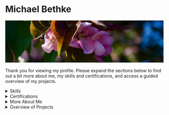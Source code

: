 # Michael Bethke

![header](/Resources/Header/0705.png)

Thank you for viewing my profile. Please expand the sections below to find out a bit more about me, my skills and certifications, and access a guided overview of my projects.

<details>
<summary>Skills</summary>

## Top Skills

* C++
* Embedded Software Engineering
* Object-Oriented Design

|Languages||
|---|---|
|C++|C|
|Objective-C|C#|
|HTML|CSS|

|Tools & Technologies||
|---|---|
|Git|GitHub|
|JSON|REST APIs|
|Docker|CMake|
|SharePoint|Azure|
|Microsoft PowerApps|Microsoft PowerBI|
|Microsoft Flow|Microsoft PowerAutomate|

|Interpersonal Skills||
|---|---|
|Project Management|Administration|
|Leadership|Public Speaking|
|Organization|Teamwork|
</details>

<details>
<summary>Certifications</summary>

<br>

&emsp;[Embedded Systems and C++ (TestDome)](https://app.testdome.com/cert/5a7e81e587284d4eb45a6c25787d0990)

&emsp;[Embedded Systems and C (TestDome)](https://app.testdome.com/cert/1664d8fd9fb34203b1d26e6ac9cf4113)

&emsp;[C++, C, C#, JSON, REST APIs (LinkedIn)](https://www.linkedin.com/in/michael-bethke-081ba6140/)
</details>

<details>
<summary>More About Me</summary>

<br>

&emsp;I started teaching myself programming in middle-school, and immediately fell in love with designing systems and the structured, logical way of interfacing with computers. I've never stopped learning about software engineering and have spent time in game development, application design, embedded software, and scalable cloud-based web apps.

&emsp;My passion is writing highly-efficient code in mission-critical spaces, but I've found that good programming can get many different things done. C-based languages are my go-to, having spent over six years in C++ alone, as well as years in pure C, C#, and Objective-C. My hobby projects range from video games to embedded applications for Arduino, and my professional experience includes cloud-based web apps using Microsoft Azure and the Office 365 suite. I currently work at RFA Engineering as an Embedded Software Engineer.
</details>

<details>
<summary>Overview of Projects</summary>

### [glEEmail (2021)](https://github.com/Matt-and-Gib/gleemail)

---

&emsp;glEEmail is hardware and software: a real-time chat application for Arduino which features tactile Morse Code input, a robust networking layer, and end-to-end encryption. It started as a fun way to get my friend up to speed with C++ and embedded programming on Arduino, so we utilized the Agile concept of Pair Programming for almost the entire project, and designed core systems in diagrams and UML prior to implementation. In addition to writing the code, we also sourced and designed the hardware configuration.

&emsp;Due to the nature of Arduino CPUs, processing time was critical (especially for real-time communication and synchronization, and accurately parsing Morse Code input), so development focused on efficiency and finding creative ways to optimize performance. At it's core, glEEmail is a finite state machine alternating between getting input, reading and writing on the network, and updating the hardware (LCD and SD card).

### [Markov Chain (2018)](https://github.com/AVividLight/Markov-Chain)

---

&emsp;My implementation of a Markov Chain in C++ lets users procedurally generate entirely new text based on a reference input. Incidentally, it also utilizes a framework I wrote for supporting runtime translation. Anyway, when running the Markov Chain, you provide a source body of text which the tool will parse into small pieces, then assemble into a dictionary of natural phrases. After that setup is done, it picks a random place to start in the dictionary, and starts walking through possible combinations, creating sentences and paragraphs.

&emsp;The key concept in my Markov Chain is parsing a sentence into short phrases and collecting those in a dictionary. As a simple example, if the phrase length is set to two words, this short sentence "_the honey and the bee_" is parsed into the following phrases: "the honey," "honey and," "and the," and "the bee" Once this is done for the full text, you end up with a set of phrases that can be mapped to one another. Using this example, the dictionary would look like:

|Key|Value|
|---|---|
|the|honey, bee|
|honey|and|
|and|the|

&emsp;Critically, phrases can traverse from value to key, so once the dictionary is built, traversing is simply following the mapping. When a key with multiple values is encountered (as in key "the" above), the generator makes a decision about which path to follow and continues from there. In our example, Any generated text would be trivial (and likely nonsense), but if a large source text is provided as input, the dictionary can become rich with each key containing numerous values, ultimately producing a much more complex output.

### [KISS SDL contribution (2016)](https://github.com/RobertoMalatesta/kiss_sdl-1)

---

&emsp;I was using the SDL2 library as an underlying graphics framework for a C++ project back in 2016, and needed a toolkit to provide interactive on-screen elements in the user-interface layer. I settled on KISS SDL by Roberto Malatesta because it was lightweight and extensible, however as I integrated it, I discovered that it couldn't push high-DPI graphics to my "retina display" MacBook.

&emsp;Since KISS SDL is open source, I dug into the C library, found the functions responsible for graphics loaded from the disk, and rewrote them to be able to safely handle both standard and high-DPI images. I contacted the author in order to contribute back to the project and eventually the changes were integrated into the project. My code has been in the source since then and I was credited for my work in the project README.

### [Website for 2CatStudios (2016)](https://2catstudios.github.io/main.html)

---

&emsp;2Cat Studios was the team name that me and a friend from The Netherlands chose when we were working together on projects around 2014, and every good team needs a website. 2catstudios.github.io was built with response-time and user privacy in mind, so the focus was on primary content with no distractions. It consists of mostly static HTML and CSS, XML for our RSS feed, and light scripts written in JavaScript. The website also utilized Google Analytics to help us track usage and improve our content.

### [UnityMusicPlayer (2014)](https://github.com/2CatStudios/UnityMusicPlayer)

---

&emsp;UnityMusicPlayer is a local-disk, audio streaming program with an embedded online store and real-time audio visualization and audio effects. It was written using C#, XML, and GLSL, in the Unity3D engine. I originally designed it to replace iTunes for my personal music library, so its initial functionality was limited to music organization and playback, however user feedback prompted the development of features for live DJ performances, and UMP was used for a least one live event.

&emsp;Later, feedback from musicians lead me to implement a music store which helped promote independent musicians and enable music discovery for listeners. All available downloads were set up with the artists' permission, however some files were encrypted to ensure that playback was limited to UnityMusicPlayer.

</details>

